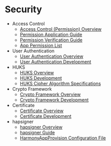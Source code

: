 # Security

- Access Control  
  - [Access Control (Permission) Overview](accesstoken-overview.md)
  - [Permission Application Guide](accesstoken-guidelines.md)
  - [Permission Verification Guide](permission-verify-guidelines.md)
  - [App Permission List](permission-list.md)
- User Authentication
  - [User Authentication Overview](userauth-overview.md)
  - [User Authentication Development](userauth-guidelines.md)
- HUKS
  - [HUKS Overview](huks-overview.md)
  - [HUKS Development](huks-guidelines.md)
  - [HUKS Cipher Algorithm Specifications](huks-appendix.md)
- Crypto Framework
  - [Crypto Framework Overview](cryptoFramework-overview.md)
  - [Crypto Framework Development](cryptoFramework-guidelines.md)
- Certificate
  - [Certificate Overview](cert-overview.md)
  - [Certificate Development](cert-guidelines.md)
- hapsigner  
  - [hapsigner Overview](hapsigntool-overview.md)
  - [hapsigner Guide](hapsigntool-guidelines.md)
  - [HarmonyAppProvision Configuration File](app-provision-structure.md)